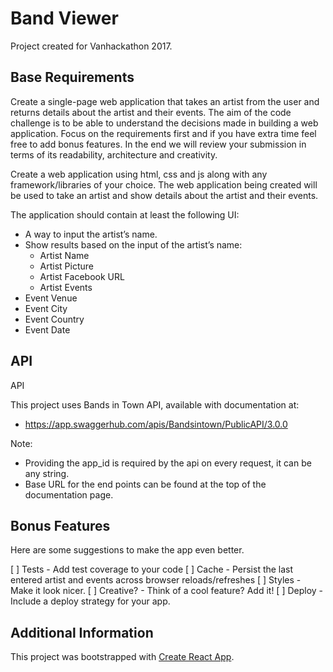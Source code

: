 # Band Viewer

Project created for Vanhackathon 2017.

## Base Requirements

Create a single-page web application that takes an artist from the user and returns details about the artist and their events. The aim of the code challenge is to be able to understand the decisions made in building a web application. Focus on the requirements first and if you have extra time feel free to add bonus features. In the end we will review your submission in terms of its readability, architecture and creativity.

Create a web application using html, css and js along with any framework/libraries of your choice. The web application being created will be used to take an artist and show details about the artist and their events.

The application should contain at least the following UI:

- A way to input the artist’s name.
- Show results based on the input of the artist’s name:
  - Artist Name
  - Artist Picture
  - Artist Facebook URL
  - Artist Events
- Event Venue
- Event City
- Event Country
- Event Date

## API

API

This project uses Bands in Town API, available with documentation at:

- <https://app.swaggerhub.com/apis/Bandsintown/PublicAPI/3.0.0>

Note:

- Providing the app_id​ is required by the api on every request, it can be any string.
- Base URL for the end points can be found at the top of the documentation page.

## Bonus Features

Here are some suggestions to make the app even better.

[ ] Tests​ - Add test coverage to your code
[ ] Cache​ - Persist the last entered artist and events across browser reloads/refreshes
[ ] Styles​ - Make it look nicer.
[ ] Creative?​ ​- Think of a cool feature? Add it!
[ ] Deploy​ - Include a deploy strategy for your app.

## Additional Information

This project was bootstrapped with [Create React App](https://github.com/facebookincubator/create-react-app).


